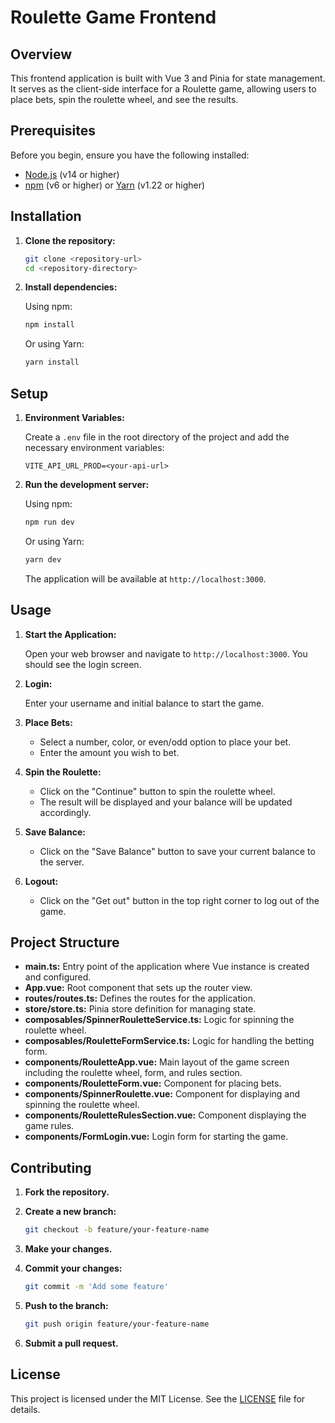 # Roulette Game Frontend

## Overview

This frontend application is built with Vue 3 and Pinia for state management. It serves as the client-side interface for a Roulette game, allowing users to place bets, spin the roulette wheel, and see the results.

## Prerequisites

Before you begin, ensure you have the following installed:

- [Node.js](https://nodejs.org/) (v14 or higher)
- [npm](https://www.npmjs.com/) (v6 or higher) or [Yarn](https://yarnpkg.com/) (v1.22 or higher)

## Installation

1. **Clone the repository:**

   ```bash
   git clone <repository-url>
   cd <repository-directory>
   ```

2. **Install dependencies:**

   Using npm:

   ```bash
   npm install
   ```

   Or using Yarn:

   ```bash
   yarn install
   ```

## Setup

1. **Environment Variables:**

   Create a `.env` file in the root directory of the project and add the necessary environment variables:

   ```
   VITE_API_URL_PROD=<your-api-url>
   ```

2. **Run the development server:**

   Using npm:

   ```bash
   npm run dev
   ```

   Or using Yarn:

   ```bash
   yarn dev
   ```

   The application will be available at `http://localhost:3000`.

## Usage

1. **Start the Application:**

   Open your web browser and navigate to `http://localhost:3000`. You should see the login screen.

2. **Login:**

   Enter your username and initial balance to start the game.

3. **Place Bets:**

   - Select a number, color, or even/odd option to place your bet.
   - Enter the amount you wish to bet.

4. **Spin the Roulette:**

   - Click on the "Continue" button to spin the roulette wheel.
   - The result will be displayed and your balance will be updated accordingly.

5. **Save Balance:**

   - Click on the "Save Balance" button to save your current balance to the server.

6. **Logout:**

   - Click on the "Get out" button in the top right corner to log out of the game.

## Project Structure

- **main.ts:** Entry point of the application where Vue instance is created and configured.
- **App.vue:** Root component that sets up the router view.
- **routes/routes.ts:** Defines the routes for the application.
- **store/store.ts:** Pinia store definition for managing state.
- **composables/SpinnerRouletteService.ts:** Logic for spinning the roulette wheel.
- **composables/RouletteFormService.ts:** Logic for handling the betting form.
- **components/RouletteApp.vue:** Main layout of the game screen including the roulette wheel, form, and rules section.
- **components/RouletteForm.vue:** Component for placing bets.
- **components/SpinnerRoulette.vue:** Component for displaying and spinning the roulette wheel.
- **components/RouletteRulesSection.vue:** Component displaying the game rules.
- **components/FormLogin.vue:** Login form for starting the game.

## Contributing

1. **Fork the repository.**
2. **Create a new branch:**

   ```bash
   git checkout -b feature/your-feature-name
   ```

3. **Make your changes.**
4. **Commit your changes:**

   ```bash
   git commit -m 'Add some feature'
   ```

5. **Push to the branch:**

   ```bash
   git push origin feature/your-feature-name
   ```

6. **Submit a pull request.**

## License

This project is licensed under the MIT License. See the [LICENSE](LICENSE) file for details.
